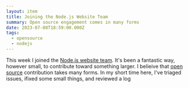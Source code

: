 ```yaml
---
layout: item
title: Joining the Node.js Website Team
summary: Open source engagement comes in many forms
date: 2023-07-08T18:59:00.000Z
tags:
  - opensource
  - nodejs
---
```

T﻿his week I joined the [Node.js website team](https://github.com/nodejs/nodejs.org). It's been a fantastic way, however small, to contribute toward something larger. I belieive that [open source](https://brianmuenzenmeyer.com/hubs/opensource/) contribution takes many forms. In my short time here, I've triaged issues, ifixed some small things, and reviewed a log